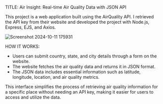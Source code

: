 TITLE:
Air Insight: Real-time Air Quality Data with JSON API

This project is a web application built using the AirQuality API. I retrieved the API key from their website and developed the project with Node.js, Express, EJS, and Axios.

![Screenshot 2024-10-11 175931](https://github.com/user-attachments/assets/c931b735-20fe-49c1-82b6-e5773df927d2)


HOW IT WORKS:
- Users can submit country, state, and city details through a form on the website.
- The website fetches the air quality data and returns it in JSON format.
- The JSON data includes essential information such as latitude, longitude, location, and air quality metrics.
  
This interface simplifies the process of retrieving air quality information for a specific place without needing an API key, making it easier for users to access and utilize the data.
